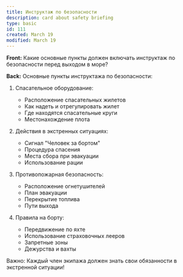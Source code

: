```yaml
---
title: Инструктаж по безопасности
description: card about safety briefing
type: basic
id: 111
created: March 19
modified: March 19
---
```


**Front:**
Какие основные пункты должен включать инструктаж по безопасности перед выходом в море?

**Back:**
Основные пункты инструктажа по безопасности:

1. Спасательное оборудование:
   - Расположение спасательных жилетов
   - Как надеть и отрегулировать жилет
   - Где находятся спасательные круги
   - Местонахождение плота

2. Действия в экстренных ситуациях:
   - Сигнал "Человек за бортом"
   - Процедура спасения
   - Места сбора при эвакуации
   - Использование рации

3. Противопожарная безопасность:
   - Расположение огнетушителей
   - План эвакуации
   - Перекрытие топлива
   - Пути выхода

4. Правила на борту:
   - Передвижение по яхте
   - Использование страховочных лееров
   - Запретные зоны
   - Дежурства и вахты

Важно: Каждый член экипажа должен знать свои обязанности в экстренной ситуации! 